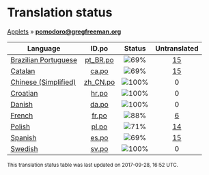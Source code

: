 # Translation status
[Applets](../../README.md) &#187; **pomodoro@gregfreeman.org**

Language | ID.po | Status | Untranslated
---------|:--:|:------:|:-----------:
[Brazilian Portuguese](../../language-status/pt_BR.md) | [pt_BR.po](po/pt_BR.po) | ![69%](http://progressed.io/bar/69) | [15](untranslated-po/pt_BR.md)
[Catalan](../../language-status/ca.md) | [ca.po](po/ca.po) | ![69%](http://progressed.io/bar/69) | [15](untranslated-po/ca.md)
[Chinese (Simplified)](../../language-status/zh_CN.md) | [zh_CN.po](po/zh_CN.po) | ![100%](http://progressed.io/bar/100) | 0
[Croatian](../../language-status/hr.md) | [hr.po](po/hr.po) | ![100%](http://progressed.io/bar/100) | 0
[Danish](../../language-status/da.md) | [da.po](po/da.po) | ![100%](http://progressed.io/bar/100) | 0
[French](../../language-status/fr.md) | [fr.po](po/fr.po) | ![88%](http://progressed.io/bar/88) | [6](untranslated-po/fr.md)
[Polish](../../language-status/pl.md) | [pl.po](po/pl.po) | ![71%](http://progressed.io/bar/71) | [14](untranslated-po/pl.md)
[Spanish](../../language-status/es.md) | [es.po](po/es.po) | ![69%](http://progressed.io/bar/69) | [15](untranslated-po/es.md)
[Swedish](../../language-status/sv.md) | [sv.po](po/sv.po) | ![100%](http://progressed.io/bar/100) | 0

<sup>This translation status table was last updated on 2017-09-28, 16:52 UTC.</sup>
